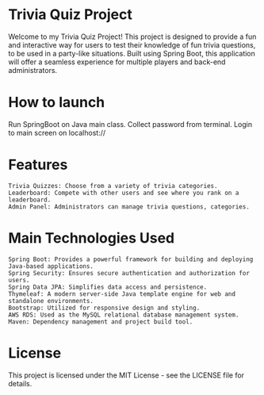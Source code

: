 # Trivia Quiz Project 

Welcome to my Trivia Quiz Project! This project is designed to provide a fun and interactive way for users to test their knowledge of fun trivia questions, to be used in a party-like situations. Built using Spring Boot, this application will offer a seamless experience for multiple players and back-end administrators.

# How to launch

Run SpringBoot on Java main class. Collect password from terminal. Login to main screen on localhost://

# Features

    Trivia Quizzes: Choose from a variety of trivia categories.
    Leaderboard: Compete with other users and see where you rank on a leaderboard.
    Admin Panel: Administrators can manage trivia questions, categories.

# Main Technologies Used

    Spring Boot: Provides a powerful framework for building and deploying Java-based applications.
    Spring Security: Ensures secure authentication and authorization for users.
    Spring Data JPA: Simplifies data access and persistence.
    Thymeleaf: A modern server-side Java template engine for web and standalone environments.
    Bootstrap: Utilized for responsive design and styling.
    AWS RDS: Used as the MySQL relational database management system.
    Maven: Dependency management and project build tool.

# License

This project is licensed under the MIT License - see the LICENSE file for details.
